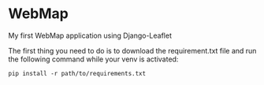 # WebMap
My first WebMap application using Django-Leaflet

The first thing you need to do is to download the requirement.txt file and run the following command while your venv is activated:
	
	pip install -r path/to/requirements.txt
